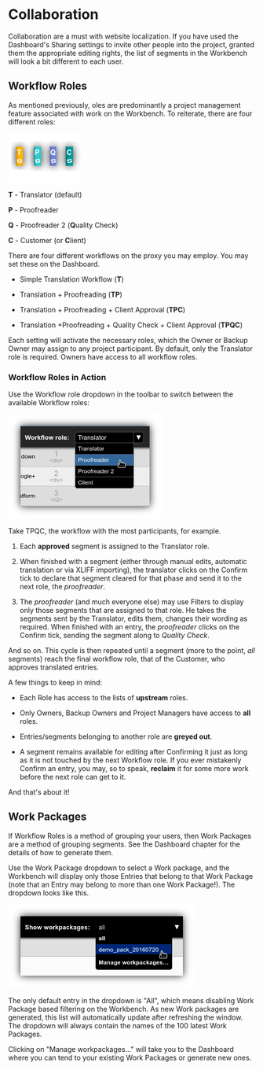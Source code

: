 # Collaboration

Collaboration are a must with website localization. If you have used the Dashboard's Sharing settings to invite other people into the project, granted them the appropriate editing rights, the list of segments in the Workbench will look a bit different to each user.

## Workflow Roles

As mentioned previously, oles are predominantly a project management feature associated with work on the Workbench. To reiterate, there are four different roles:

![Workflow Roles](/img/workbench/workflow_tags.png)

**T** - Translator (default)

**P** - Proofreader

**Q** - Proofreader 2 (**Q**uality Check)

**C** - Customer (or **C**lient)

There are four different workflows on the proxy you may employ. You may set these on the Dashboard.

- Simple Translation Workflow (**T**)

- Translation + Proofreading (**TP**)

- Translation + Proofreading + Client Approval (**TPC**)

- Translation +Proofreading + Quality Check + Client Approval (**TPQC**)

Each setting will activate the necessary roles, which the Owner or Backup Owner may assign to any project participant. By default, only the Translator role is required. Owners have access to all workflow roles.

### Workflow Roles in Action

Use the Workflow role dropdown in the toolbar to switch between the available Workflow roles:

![Workflow Role Dropdown](/img/workbench/workflow_role_dropdown.png)

Take TPQC, the workflow with the most participants, for example.

1. Each **approved** segment is assigned to the Translator role.

2. When finished with a segment (either through manual edits, automatic translation or via XLIFF importing), the translator clicks on the Confirm tick to declare that segment cleared for that phase and send it to the next role, the _proofreader_.

3. The _proofreader_ (and much everyone else) may use Filters to display only those segments that are assigned to that role. He takes the segments sent by the Translator, edits them, changes their wording as required. When finished with an entry, the _proofreader_ clicks on the Confirm tick, sending the segment along to _Quality Check_.
   
And so on. This cycle is then repeated until a segment (more to the point, _all_ segments) reach the final workflow role, that of the Customer, who approves translated entries.

A few things to keep in mind:

- Each Role has access to the lists of **upstream** roles.

- Only Owners, Backup Owners and Project Managers have access to **all** roles.

- Entries/segments belonging to another role are **greyed out**.

- A segment remains available for editing after Confirming it just as long as it is not touched by the next Workflow role. If you ever mistakenly Confirm an entry, you may, so to speak, **reclaim** it for some more work before the next role can get to it.
  
And that's about it!

## Work Packages

If Workflow Roles is a method of grouping your users, then Work Packages are a method of grouping segments. See the Dashboard chapter for the details of how to generate them.

Use the Work Package dropdown to select a Work package, and the Workbench will display only those Entries that belong to that Work Package (note that an Entry may belong to more than one Work Package!). The dropdown looks like this.

![Work Package Dropdown](/img/workbench/work_package_dropdown.png)

The only default entry in the dropdown is "All", which means disabling Work Package based filtering on the Workbench. As new Work packages are generated, this list will automatically update after refreshing the window. The dropdown will always contain the names of the 100 latest Work Packages.

Clicking on "Manage workpackages..." will take you to the Dashboard where you can tend to your existing Work Packages or generate new ones.

